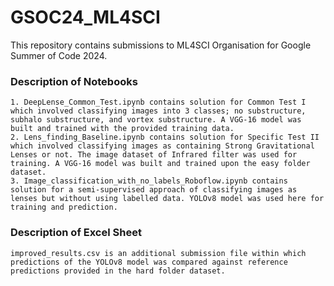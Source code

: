 # GSOC24_ML4SCI

This repository contains submissions to ML4SCI Organisation for Google Summer of Code 2024.

### Description of Notebooks 
```
1. DeepLense_Common_Test.ipynb contains solution for Common Test I which involved classifying images into 3 classes; no substructure, subhalo substructure, and vortex substructure. A VGG-16 model was built and trained with the provided training data.
2. Lens_finding_Baseline.ipynb contains solution for Specific Test II which involved classifying images as containing Strong Gravitational Lenses or not. The image dataset of Infrared filter was used for training. A VGG-16 model was built and trained upon the easy folder dataset.
3. Image_classification_with_no_labels_Roboflow.ipynb contains solution for a semi-supervised approach of classifying images as lenses but without using labelled data. YOLOv8 model was used here for training and prediction.
```

### Description of Excel Sheet
```
improved_results.csv is an additional submission file within which predictions of the YOLOv8 model was compared against reference predictions provided in the hard folder dataset.
